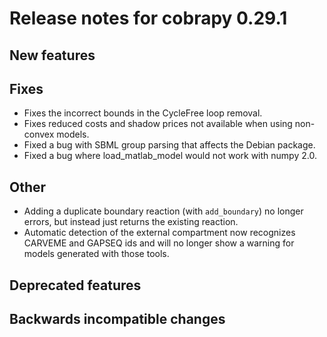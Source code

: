 # Release notes for cobrapy 0.29.1

## New features

## Fixes

* Fixes the incorrect bounds in the CycleFree loop removal.
* Fixes reduced costs and shadow prices not available when using non-convex models.
* Fixed a bug with SBML group parsing that affects the Debian package.
* Fixed a bug where load_matlab_model would not work with numpy 2.0.

## Other

* Adding a duplicate boundary reaction (with `add_boundary`) no longer errors, but instead just returns the existing reaction.
* Automatic detection of the external compartment now recognizes CARVEME and GAPSEQ ids and will no longer
  show a warning for models generated with those tools.

## Deprecated features

## Backwards incompatible changes
